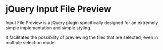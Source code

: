 # jQuery Input File Preview

Input File Preview is a jQuery plugin specifically designed for an extremely simple
implementation and simple styling.

It facilitates the possibility of previewing the files that are selected, even in
multiple selection mode.